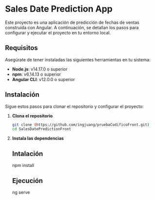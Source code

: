 # Sales Date Prediction App

Este proyecto es una aplicación de predicción de fechas de ventas construida con Angular. A continuación, se detallan los pasos para configurar y ejecutar el proyecto en tu entorno local.

## Requisitos

Asegúrate de tener instaladas las siguientes herramientas en tu sistema:

- **Node.js**: v14.17.0 o superior
- **npm**: v6.14.13 o superior
- **Angular CLI**: v12.0.0 o superior

## Instalación

Sigue estos pasos para clonar el repositorio y configurar el proyecto:

1. **Clona el repositorio**

   ```sh
   git clone (https://github.com/ingjuang/pruebaCodificoFront.git)
   cd SalesDatePredictionFront
2. **Instala las dependencias**

   ## Intalación
   npm install

   ## Ejecución
   ng serve

   
